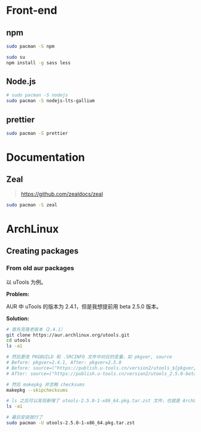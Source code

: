 # Front-end

## npm

```bash
sudo pacman -S npm

sudo su
npm install -g sass less
```



## Node.js

```bash
# sudo pacman -S nodejs
sudo pacman -S nodejs-lts-gallium
```





## prettier

```bash
sudo pacman -S prettier
```









# Documentation

## Zeal

> https://github.com/zealdocs/zeal

```bash
sudo pacman -S zeal
```









# ArchLinux

## Creating packages

### From old aur packages

以 uTools 为例。

**Problem:**

AUR 中 uTools 的版本为 2.4.1，但是我想提前用 beta 2.5.0 版本。

**Solution:**

```bash
# 首先克隆老版本（2.4.1）
git clone https://aur.archlinux.org/utools.git
cd utools
ls -a1

# 然后更改 PKGBUILD 和 .SRCINFO 文件中对应的变量，如 pkgver, source
# Before: pkgver=2.4.1, After: pkgver=2.5.0
# Before: source=("https://publish.u-tools.cn/version2/utools_${pkgver}_amd64.deb")
# After: source=("https://publish.u-tools.cn/version2/utools_2.5.0-beta.7_amd64.deb")

# 然后 makepkg 并忽略 checksums
makepkg --skipchecksums 

# ls 之后可以发现新增了 utools-2.5.0-1-x86_64.pkg.tar.zst 文件，也就是 ArchLinux 的软件包
ls -a1

# 最后安装就行了
sudo pacman -U utools-2.5.0-1-x86_64.pkg.tar.zst
```
